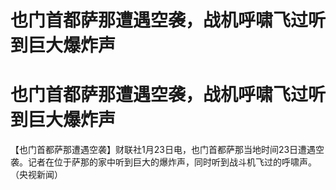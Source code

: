 # 也门首都萨那遭遇空袭，战机呼啸飞过听到巨大爆炸声

# 也门首都萨那遭遇空袭，战机呼啸飞过听到巨大爆炸声

【也门首都萨那遭遇空袭】财联社1月23日电，也门首都萨那当地时间23日遭遇空袭。记者在位于萨那的家中听到巨大的爆炸声，同时听到战斗机飞过的呼啸声。（央视新闻）

